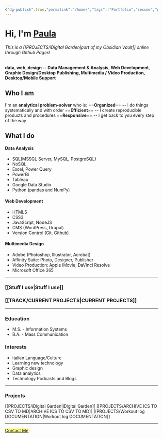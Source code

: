```yaml
---
{"dg-publish":true,"permalink":"/home/","tags":["Portfolio","resume","gardenEntry","gardenEntry","gardenEntry","gardenEntry","gardenEntry","gardenEntry","gardenEntry","gardenEntry","gardenEntry","gardenEntry","gardenEntry","gardenEntry","gardenEntry","gardenEntry","gardenEntry","gardenEntry"],"created":"2024-02-17T15:34:00","updated":"2024-04-11T15:34:00"}
---
```


# Hi, I'm [Paula](https://github.com/pstitalia0603/)

###### This is a [[PROJECTS/iDigital Garden\|port of my Obsidian Vault]] online through Github Pages!
#### data, web, design -- Data Management & Analysis, Web Development, Graphic Design/Desktop Publishing, Multimedia / Video Production, Desktop/Mobile Support

## Who I am
I'm an **analytical problem-solver** who is:
	==**Organized**== -- I do things systematically and with order
	==**Efficient**== -- I create reproducible products and procedures
	==**Responsive**== -- I get back to you every step of the way
## What I do
#### Data Analysis
- SQL(MSSQL Server, MySQL, PostgreSQL)
- NoSQL
- Excel, Power Query
- PowerBi
- Tableau
- Google Data Studio
- Python (pandas and NumPy)
#### Web Development
 - HTML5
 - CSS3
 - JavaScript, NodeJS
 - CMS (WordPress, Drupal)
 - Version Control (Git, Github)
#### Multimedia Design
- Adobe (Photoshop, Illustrator, Acrobat)
- Affinity Suite: Photo, Designer, Publisher
- Video Production: Apple iMovie, DaVinci Resolve
- Microsoft Office 365
---
### [[Stuff I use\|Stuff I use]]

### [[TRACK/CURRENT PROJECTS\|CURRENT PROJECTS]]

---



### Education
- M.S. - Information Systems
- B.A. - Mass Communication
### Interests
- Italian Language/Culture
- Learning new technology
- Graphic design
- Data analytics
- Technology Podcasts and Blogs
---
### Projects
[[PROJECTS/iDigital Garden\|iDigital Garden]]
[[PROJECTS/ARCHIVE ICS TO CSV TO MD\|ARCHIVE ICS TO CSV TO MD]]
[[PROJECTS/Workout log DOCUMENTATION\|Workout log DOCUMENTATION]]

---
<mark style="background: #FFFF99;"><a href="mailto:psf@duck.com?subject=PSF-Portfolio-Inquiry">Contact Me</a></mark>



